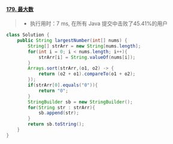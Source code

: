 #### [179. 最大数](https://leetcode-cn.com/problems/largest-number/)

> - 执行用时：7 ms, 在所有 Java 提交中击败了45.41%的用户

```java
class Solution {
    public String largestNumber(int[] nums) {
        String[] strArr = new String[nums.length];
        for(int i = 0; i < nums.length; i++){
            strArr[i] = String.valueOf(nums[i]);
        }
        Arrays.sort(strArr,(o1, o2) -> {
            return (o2 + o1).compareTo(o1 + o2);
        });
        if(strArr[0].equals("0")){
            return "0";
        }
        StringBuilder sb = new StringBuilder();
        for(String str : strArr){
            sb.append(str);
        }
        return sb.toString();
    }
}

```

